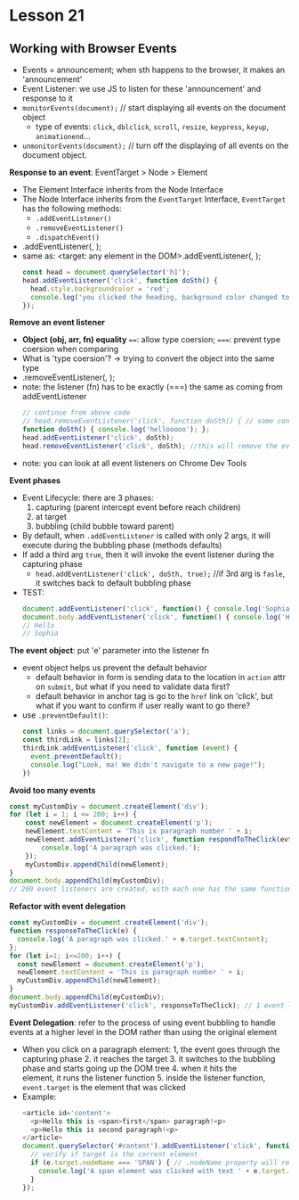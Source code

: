 # Lesson 21
## Working with Browser Events

* Events = announcement; when sth happens to the browser, it makes an 'announcement'
* Event Listener: we use JS to listen for these 'announcement' and response to it
* `monitorEvents(document);` // start displaying all events on the document object
  * type of events: `click`, `dblclick`, `scroll`, `resize`, `keypress`, `keyup`, `animationend`...
* `unmonitorEvents(document);` // turn off the displaying of all events on the document object.

**Response to an event**: EventTarget > Node > Element
* The Element Interface inherits from the Node Interface
* The Node Interface inherits from the `EventTarget` Interface, `EventTarget` has the following methods:
  * `.addEventListener()`
  * `.removeEventListener()`
  * `.dispatchEvent()`
* <event-target>.addEventListener(<event-to-listen-for>, <function-to-run-when-an-event-happens>);
* same as: <target: any element in the DOM>.addEventListener(<type>, <listener>); 
  ```js
  const head = document.querySelector('h1');
  head.addEventListener('click', function doSth() {
    head.style.backgroundcolor = 'red';
    console.log('you clicked the heading, background color changed to red');
  });
  ```

**Remove an event listener**
* **Object (obj, arr, fn) equality** `==`: allow type coersion; `===`: prevent type coersion when comparing
* What is 'type coersion'? -> trying to convert the object into the same type
* <event-target>.removeEventListener(<event-to-listen-for>, <function-to-remove>);
* note: the listener (fn) has to be exactly (===) the same as coming from addEventListener
  ```js
  // continue from above code
  // head.removeEventListener('click', function doSth() { // same content }); //this line will NOT work
  function doSth() { console.log('hellooooo'); };
  head.addEventListener('click', doSth);
  head.removeEventListener('click', doSth); //this will remove the event listener
  ```
* note: you can look at all event listeners on Chrome Dev Tools

**Event phases**
* Event Lifecycle: there are 3 phases:
  1. capturing (parent intercept event before reach children)
  2. at target
  3. bubbling (child bubble toward parent)
* By default, when `.addEventListener` is called with only 2 args, it will execute during the bubbling phase (methods defaults)
* If add a third arg `true`, then it will invoke the event listener during the capturing phase
  * `head.addEventListener('click', doSth, true);` //if 3rd arg is `fasle`, it switches back to default bubbling phase
* TEST:
  ```js
  document.addEventListener('click', function() { console.log('Sophia'); }); //execute 2nd
  document.body.addEventListener('click', function() { console.log('Hello'); }); //execute 1st
  // Hello
  // Sophia
  ```
**The event object**: put 'e' parameter into the listener fn
* event object helps us prevent the default behavior
  * default behavior in form is sending data to the location in `action` attr on `submit`, but what if you need to validate data first?
  * default behavior in anchor tag is go to the `href` link on 'click', but what if you want to confirm if user really want to go there?
* use `.preventDefault()`:
  ```js
  const links = document.querySelector('a');
  const thirdLink = links[2];
  thirdLink.addEventListener('click', function (event) {
    event.preventDefault();
    console.log("Look, ma! We didn't navigate to a new page!");
  })
  ```

**Avoid too many events**
```js
const myCustomDiv = document.createElement('div');
for (let i = 1; i <= 200; i++) {
    const newElement = document.createElement('p');
    newElement.textContent = 'This is paragraph number ' + i;
    newElement.addEventListener('click', function respondToTheClick(evt) {
        console.log('A paragraph was clicked.');
    });
    myCustomDiv.appendChild(newElement);
}
document.body.appendChild(myCustomDiv);
// 200 event listeners are created, with each one has the same function
```
  **Refactor with event delegation**
  ```js
  const myCustomDiv = document.createElement('div');
  function responseToTheClick(e) {
    console.log('A paragraph was clicked.' + e.target.textContent);
  };
  for (let i=1; i<=200; i++) {
    const newElement = document.createElement('p');
    newElement.textContent = 'This is paragraph number ' + i;
    myCustomDiv.appendChild(newElement);
  }
  document.body.appendChild(myCustomDiv);
  myCustomDiv.addEventListener('click', responseToTheClick); // 1 event listener on the div element
  ```

**Event Delegation**: refer to the process of using event bubbling to handle events at a higher level in the DOM rather than using the original element
* When you click on a paragraph element:
  1, the event goes through the capturing phase
  2. it reaches the target
  3. it switches to the bubbling phase and starts going up the DOM tree
  4. when it hits the <div> element, it runs the listener function
  5. inside the listener function, `event.target` is the element that was clicked
* Example:
  ```js
  <article id='content'>
    <p>Hello this is <span>first</span> paragraph!<p>
    <p>Hello this is second paragraph!<p>
  </article>
  document.querySelector('#content').addEventListener('click', function(e) {
    // verify if target is the corrent element
    if (e.target.nodeName === 'SPAN') { // .nodeName property will return a CAPITAL string, hence need to capitalize your campare string
      console.log('A span element was clicked with text ' + e.target.textContent);
    }
  });
  ```
